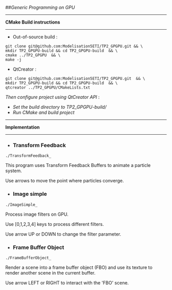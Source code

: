 

##*Generic Programming on GPU*

-----
**CMake Build instructions**

-----
  - Out-of-source build :
 ```
 git clone git@github.com:Modelisation5ETI/TP2_GPGPU.git && \ 
 mkdir TP2_GPGPU-build && cd TP2_GPGPU-build  && \ 
 cmake ../TP2_GPGPU  && \ 
 make -j
 
 ```
  - QtCreator :
 ```
 git clone git@github.com:Modelisation5ETI/TP2_GPGPU.git  && \ 
 mkdir TP2_GPGPU-build && cd TP2_GPGPU-build  && \ 
 qtcreator ../TP2_GPGPU/CMakeLists.txt  
 
 ```
  *Then configure project using QtCreator API* : 
   - *Set the build directory to TP2_GPGPU-build/*
   - *Run CMake and build project*


-----
**Implementation**

-----

 - ### Transform Feedback
 ```
 ./TransformFeedback_
 ```
 
 This program uses Transform Feedback Buffers to animate a particle system.
 
 Use arrows to move the point where particles converge.
 
 - ### Image simple
 ```
 ./ImageSimple_
 ```
 Process image filters on GPU.
 
 Use [0,1,2,3,4] keys to process different filters.
 
 Use arrow UP or DOWN to change the filter parameter.

 - ### Frame Buffer Object
 ```
 ./FrameBufferObject_
 ```
 Render a scene into a frame buffer object (FBO) and use its texture to render another scene in the current buffer.
 
 Use arrow LEFT or RIGHT to interact with the 'FBO' scene.
